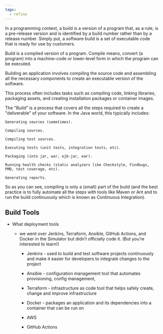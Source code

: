 ```yaml
---
tags:
  - refine
---
```

In a programming context, a build is a version of a program that, as a rule, is a pre-release version and is identified by a build number rather than by a release number. Simply put, a software build is a set of executable code that is ready for use by customers. 

Build is a compiled version of a program. Compile means, convert (a program) into a machine-code or lower-level form in which the program can be executed. 



Building an application involves compiling the source code and assembling all the necessary components to create an executable version of the software.  

This process often includes tasks such as compiling code, linking libraries, packaging assets, and creating installation packages or container images.  




The "Build" is a process that covers all the steps required to create a "deliverable" of your software. In the Java world, this typically includes: 

	Generating sources (sometimes). 
	
	Compiling sources. 
	
	Compiling test sources. 
	
	Executing tests (unit tests, integration tests, etc). 
	
	Packaging (into jar, war, ejb-jar, ear). 
	
	Running health checks (static analyzers like Checkstyle, Findbugs, PMD, test coverage, etc). 
	
	Generating reports. 

So as you can see, compiling is only a (small) part of the build (and the best practice is to fully automate all the steps with tools like Maven or Ant and to run the build continuously which is known as Continuous Integration).

## Build Tools 

-   What deployment tools 
    -   we went over Jenkins, Terraform, Ansible, GitHub Actions, and Docker in the Simulator but didn’t officially code it. (But you’re interested to learn!)  
        
        -   Jenkins - used to build and test software projects continuously and make it easier for developers to integrate changes to the project 
            
        -   Ansible - configuration management tool that automates provisioning, config management, 
            
        -   Terraform - infrastructure as code tool that helps safely create, change and improve infrastructure 
            
        -   Docker - packages an application and its dependencies into a container that can be run on 
            
        -   AWS 
            
        -   GitHub Actions